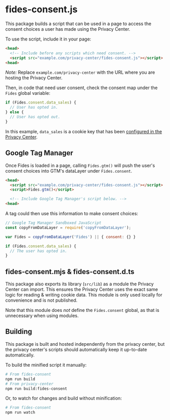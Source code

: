 # fides-consent.js

This package builds a script that can be used in a page to access the consent choices a user has made using the Privacy Center.

To use the script, include it in your page:

```html
<head>
  <!-- Include before any scripts which need consent. -->
  <script src="example.com/privacy-center/fides-consent.js"></script>
<head>
```

*Note:* Replace `example.com/privacy-center` with the URL where you are hosting the Privacy Center.

Then, in code that need user consent, check the consent map under the `Fides` global variable:

```js
if (Fides.consent.data_sales) {
  // User has opted in.
} else {
  // User has opted out.
}
```

In this example, `data_sales` is a cookie key that has been [configured in the Privacy Center](/clients/privacy-center/config/config.json).

## Google Tag Manager

Once Fides is loaded in a page, calling `Fides.gtm()` will push the user's consent
choices into GTM's dataLayer under `Fides.consent`.

```html
<head>
  <script src="example.com/privacy-center/fides-consent.js"></script>
  <script>Fides.gtm()</script>

  <!-- Include Google Tag Manager's script below. -->
<head>
```

A tag could then use this information to make consent choices:

```js
// Google Tag Manager Sandboxed JavaScript
const copyFromDataLayer = require('copyFromDataLayer');

var Fides = copyFromDataLayer('Fides') || { consent: {} }

if (Fides.consent.data_sales) {
  // The user has opted in.
}
```

## fides-consent.mjs & fides-consent.d.ts

This package also exports its library (`src/lib`) as a module the Privacy Center can import. This ensures the Privacy Center uses the exact same logic for reading & writing cookie data. This module is only used locally for convenience and is not published.

Note that this module does _not_ define the `Fides.consent` global, as that is unnecessary when using modules.


## Building

This package is built and hosted independently from the privacy center, but the privacy center's scripts should automatically keep it up-to-date automatically.

To build the minified script it manually:

```sh
# From fides-consent
npm run build
# From privacy-center
npm run build:fides-consent
```

Or, to watch for changes and build without minification:

```sh
# From fides-consent
npm run watch
```
